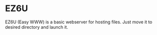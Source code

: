 # EZ6U

EZ6U (Easy WWW) is a basic webserver for hosting files. Just move it to desired directory and launch it.
